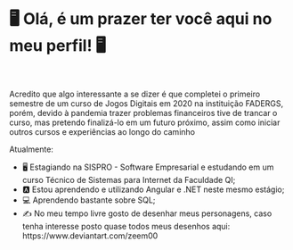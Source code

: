<h1 class="title">🖥️ Olá, é um prazer ter você aqui no meu perfil! 🖥️</h1>
<br>
<p>Acredito que algo interessante a se dizer é que completei o primeiro semestre de um curso de Jogos Digitais em 2020 na instituição FADERGS, porém, devido à pandemia trazer problemas financeiros tive de trancar o curso, mas pretendo finalizá-lo em um futuro próximo, assim como iniciar outros cursos e experiências ao longo do caminho</p>
<div class="content">
  Atualmente:
  <ul>
    <li>🖥️  Estagiando na SISPRO - Software Empresarial e estudando em um curso Técnico de Sistemas para Internet da Faculdade QI;</li>
    <li>🅰️  Estou aprendendo e utilizando Angular e .NET neste mesmo estágio;</li>
    <li>💻  Aprendendo bastante sobre SQL;</li>
    <li>✍️  No meu tempo livre gosto de desenhar meus personagens, caso tenha interesse posto quase todos meus desenhos aqui: https://www.deviantart.com/zeem00</li>
  </ul>
  <br>
